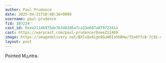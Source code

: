 ```yaml
---
author: Paul Prudence
date: 2025-04-21T10:40:16+0000
username: paul-prudence
fid: 307224
cast_id: 0xee21146975de7b3403d6a7ca33e607a07972341a
cast: https://warpcast.com/paul-prudence/0xee211469
image: https://imagedelivery.net/BXluQx4ige9GuW0Ia56BHw/f5a0ffc8-7c92-429f-9749-507464e6b200/original
layout: post
---
```

Pointed M◬ntra.  

<img src='https://imagedelivery.net/BXluQx4ige9GuW0Ia56BHw/f5a0ffc8-7c92-429f-9749-507464e6b200/original' alt='' referrerpolicy='no-referrer'/>